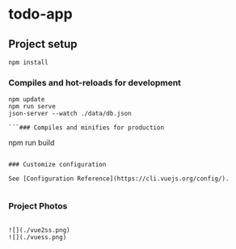 # todo-app

## Project setup

```
npm install
```

### Compiles and hot-reloads for development

```
npm update
npm run serve
json-server --watch ./data/db.json

```### Compiles and minifies for production

```
npm run build
```

### Customize configuration

See [Configuration Reference](https://cli.vuejs.org/config/).


```

### Project Photos

```

![](./vue2ss.png)
![](./vuess.png)

